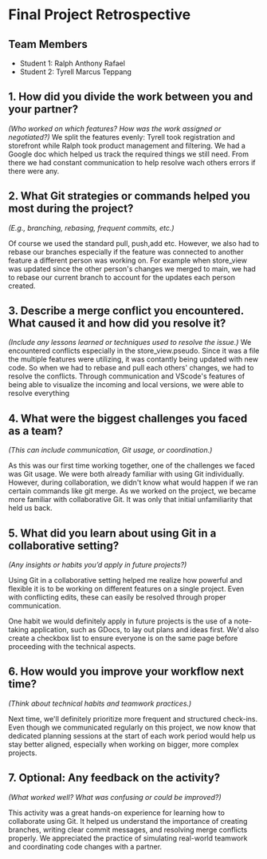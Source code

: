# Final Project Retrospective

## Team Members
- Student 1: Ralph Anthony Rafael
- Student 2: Tyrell Marcus Teppang

## 1. How did you divide the work between you and your partner?
_(Who worked on which features? How was the work assigned or negotiated?)_
We split the features evenly: Tyrell took registration and storefront while Ralph took product management and filtering. We had a Google doc which helped us track the required things we still need. From there we had constant communication to help resolve wach others errors if there were any.

## 2. What Git strategies or commands helped you most during the project?
_(E.g., branching, rebasing, frequent commits, etc.)_

Of course we used the standard pull, push,add etc. However, we also had to rebase our branches especially if the feature was connected to another feature a different person was working on. For example when store_view was updated since the other person's changes we merged to main, we had to rebase our current branch to account for the updates each person created.

## 3. Describe a merge conflict you encountered. What caused it and how did you resolve it?
_(Include any lessons learned or techniques used to resolve the issue.)_
We encountered conflicts especially in the store_view.pseudo. Since it was a file the multiple features were utilizing, it was contantly being updated with new code. So when we had to rebase and pull each others' changes, we had to resolve the conflicts. Through communication and VScode's features of being able to visualize the incoming and local versions, we were able to resolve everything

## 4. What were the biggest challenges you faced as a team?
_(This can include communication, Git usage, or coordination.)_

As this was our first time working together, one of the challenges we faced was Git usage. We were both already familiar with using Git individually. However, during collaboration, we didn't know what would happen if we ran certain commands like git merge. As we worked on the project, we became more familiar with collaborative Git. It was only that initial unfamiliarity that held us back.

## 5. What did you learn about using Git in a collaborative setting?
_(Any insights or habits you’d apply in future projects?)_

Using Git in a collaborative setting helped me realize how powerful and flexible it is to be working on different features on a single project. Even with conflicting edits, these can easily be resolved through proper communication.

One habit we would definitely apply in future projects is the use of a note-taking application, such as GDocs, to lay out plans and ideas first. We'd also create a checkbox list to ensure everyone is on the same page before proceeding with the technical aspects.

## 6. How would you improve your workflow next time?
_(Think about technical habits and teamwork practices.)_

Next time, we'll definitely prioritize more frequent and structured check-ins. Even though we communicated regularly on this project, we now know that dedicated planning sessions at the start of each work period would help us stay better aligned, especially when working on bigger, more complex projects.

## 7. Optional: Any feedback on the activity?
_(What worked well? What was confusing or could be improved?)_

This activity was a great hands-on experience for learning how to collaborate using Git. It helped us understand the importance of creating branches, writing clear commit messages, and resolving merge conflicts properly. We appreciated the practice of simulating real-world teamwork and coordinating code changes with a partner.
